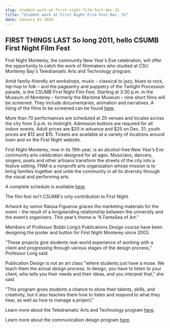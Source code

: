 ```yaml
---
slug: student-work-at-first-night-film-fest-dec-31
title: "Student work at First Night Film Fest Dec. 31"
date: January 01 2020
---
```


 
<h2>FIRST THINGS LAST So long 2011, hello CSUMB First Night Film Fest</h2>
<p>
  First Night Monterey, the community New Year's Eve celebration, will offer the
  opportunity to catch the work of filmmakers who studied at CSU Monterey Bay's
  Teledramatic Arts and Technology program.
</p>
<p>
  Amid family-friendly art workshops, music – classical to jazz, blues to rock,
  hip-hop to folk – and the pageantry and puppetry of the Twilight Procession
  parade, is the CSUMB First Night Film Fest. Starting at 3:30 p.m. in the
  Museum of Monterey – formerly the Maritime Museum – nine short films will be
  screened. They include documentaries, animation and narratives. A lising of
  the films to be screened can be found
  <a href="https://www.firstnightmonterey.org/FNM2012/Film.html">here</a>.
</p>
<p>
  More than 70 performances are scheduled at 20 venues and locales across the
  city from 3 p.m. to midnight. Admission buttons are required for all indoor
  events. Adult prices are $20 in advance and $25 on Dec. 31; youth prices are
  $12 and $15. Tickets are available at a variety of locations around town and
  on the First Night website.
</p>
<p>
  First Night Monterey, now in its 19th year, is an alcohol-free New Year’s Eve
  community arts celebration designed for all ages. Musicians, dancers, singers,
  poets and other artisans transform the streets of the city into a festive
  setting. FNM is a nonprofit arts organization whose mission is to bring
  families together and unite the community in all its diversity through the
  visual and performing arts.
</p>
<p>
  A complete schedule is available
  <a href="https://www.firstnightmonterey.org.">here</a>.
</p>
<p>The film fest isn't CSUMB's only contribution to First Night.</p>
<p>
  Artwork by senior Raissa Figueroa graces the marketing materials for the event
  – the result of a longstanding relationship between the university and the
  event’s organizers. This year’s theme is “A FantaSea of Art."
</p>
<p>
  Members of Professor Bobbi Long’s Publications Design course have been
  designing the poster and button for First Night Monterey since 2003.
</p>
<p>
  “These projects give students real-world experience of working with a client
  and progressing through various stages of the design process,” Professor Long
  said.
</p>
<p>
  Publication Design is not an art class "where students just have a muse. We
  teach them the actual design process. In design, you have to listen to your
  client, who tells you their needs and their ideas, and you interpret that,"
  she said.
</p>
<p>
  "This program gives students a chance to show their talents, skills, and
  creativity, but it also teaches them how to listen and respond to what they
  hear, as well as how to manage a project."
</p>
<p>
  Learn more about the Teledramatic Arts and Technology program
  <a href="https://tat.csumb.edu">here</a>.
</p>
<p>
  Learn more about the communication design program
  <a href="https://itcd.csumb.edu/bs-cd">here</a>.
</p>
 
